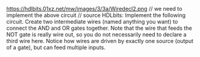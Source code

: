 https://hdlbits.01xz.net/mw/images/3/3a/Wiredecl2.png
// we need to implement the above circuit
// source HDLbits: Implement the following circuit. Create two intermediate wires (named anything you want) to connect the AND and OR gates together. Note that the wire that feeds the NOT gate is really wire out, so you do not necessarily need to declare a third wire here. Notice how wires are driven by exactly one source (output of a gate), but can feed multiple inputs.